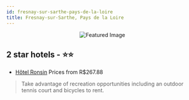 ```yaml
---
id: fresnay-sur-sarthe-pays-de-la-loire
title: Fresnay-sur-Sarthe, Pays de la Loire
---
```


<center><img src="https://i.travelapi.com/hotels/27000000/26890000/26885600/26885511/2d8476f2_z.jpg" alt="Featured Image" /></center>


##  2 star hotels - ⭐️⭐️

-    [Hôtel Ronsin](https://us.hurb.com/hotels/fresnay-sur-sarthe/hotel-ronsin-JNP-JP908832?cmp=18055) Prices from R$267.88
   > Take advantage of recreation opportunities including an outdoor tennis court and bicycles to rent.
